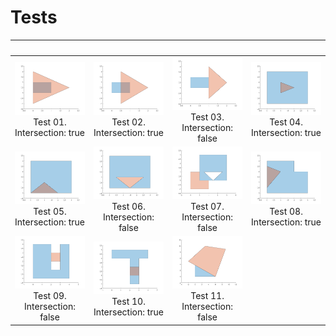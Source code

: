 # Tests

⠀ | ⠀ | ⠀ | ⠀ |
|:-------------------------:|:-------------------------:|:-------------------------:|:-------------------------:|
![Intersection example](test-00-intersection-true.png) Test 01. Intersection: true |  ![Intersection example](test-01-intersection-true.png) Test 02. Intersection: true | ![Intersection example](test-02-intersection-false.png) Test 03. Intersection: false | ![Intersection example](test-03-intersection-true.png) Test 04. Intersection: true
![Intersection example](test-04-intersection-true.png) Test 05. Intersection: true |  ![Intersection example](test-05-intersection-false.png) Test 06. Intersection: false | ![Intersection example](test-06-intersection-false.png) Test 07. Intersection: false | ![Intersection example](test-07-intersection-true.png) Test 08. Intersection: true
![Intersection example](test-08-intersection-false.png) Test 09. Intersection: false |  ![Intersection example](test-09-intersection-true.png) Test 10. Intersection: true | ![Intersection example](test-10-intersection-false.png) Test 11. Intersection: false  | 
